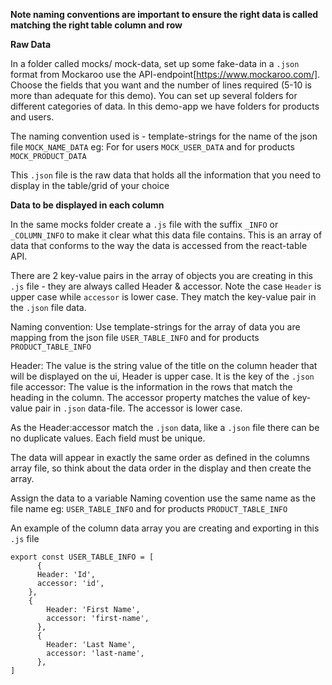 **Note naming conventions are important to ensure the right data is called matching the right table column and row**

**Raw Data**

In a folder called mocks/ mock-data, set up some fake-data in a `.json` format from Mockaroo use the API-endpoint[https://www.mockaroo.com/]. Choose the fields that you want and the number of lines required (5-10 is more than adequate for this demo). You can set up several folders for different categories of data. In this demo-app we have folders for products and users.

The naming convention used is - template-strings for the name of the json file `MOCK_NAME_DATA`
eg: For for users `MOCK_USER_DATA` and for products `MOCK_PRODUCT_DATA`

This `.json` file is the raw data that holds all the information that you need to display in the table/grid of your choice

**Data to be displayed in each column**

In the same mocks folder create a `.js` file with the suffix `_INFO` or `_COLUMN_INFO` to make it clear what this data file contains. This is an array of data that conforms to the way the data is accessed from the react-table API.

There are 2 key-value pairs in the array of objects you are creating in this `.js` file - they are always called Header & accessor. Note the case `Header` is upper case while `accessor` is lower case. They match the key-value pair in the `.json` file data.

Naming convention: Use template-strings for the array of data you are mapping from the json file `USER_TABLE_INFO` and for products `PRODUCT_TABLE_INFO`

Header: The value is the string value of the title on the column header that will be displayed on the ui, Header is upper case. It is the key of the `.json` file
accessor: The value is the information in the rows that match the heading in the column. The accessor property matches the value of key-value pair in `.json` data-file. The accessor is lower case.

As the Header:accessor match the `.json` data, like a `.json` file there can be no duplicate values. Each field must be unique.

The data will appear in exactly the same order as defined in the columns array file, so think about the data order in the display and then create the array.

Assign the data to a variable
Naming covention use the same name as the file name
eg: `USER_TABLE_INFO` and for products `PRODUCT_TABLE_INFO`

An example of the column data array you are creating and exporting in this `.js` file

```
export const USER_TABLE_INFO = [
      {
      Header: 'Id',
      accessor: 'id',
    },
    {
        Header: 'First Name',
        accessor: 'first-name',
      },
      {
        Header: 'Last Name',
        accessor: 'last-name',
      },
]
```
